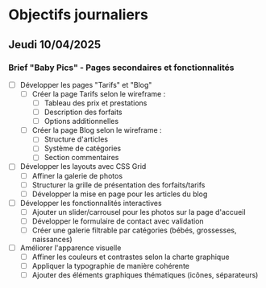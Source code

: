# Objectifs journaliers

## Jeudi 10/04/2025

### Brief "Baby Pics" - Pages secondaires et fonctionnalités

- [ ] Développer les pages "Tarifs" et "Blog"
  - [ ] Créer la page Tarifs selon le wireframe :
    - [ ] Tableau des prix et prestations
    - [ ] Description des forfaits
    - [ ] Options additionnelles
  - [ ] Créer la page Blog selon le wireframe :
    - [ ] Structure d'articles
    - [ ] Système de catégories
    - [ ] Section commentaires

- [ ] Développer les layouts avec CSS Grid
  - [ ] Affiner la galerie de photos
  - [ ] Structurer la grille de présentation des forfaits/tarifs
  - [ ] Développer la mise en page pour les articles du blog

- [ ] Développer les fonctionnalités interactives
  - [ ] Ajouter un slider/carrousel pour les photos sur la page d'accueil
  - [ ] Développer le formulaire de contact avec validation
  - [ ] Créer une galerie filtrable par catégories (bébés, grossesses, naissances)

- [ ] Améliorer l'apparence visuelle
  - [ ] Affiner les couleurs et contrastes selon la charte graphique
  - [ ] Appliquer la typographie de manière cohérente
  - [ ] Ajouter des éléments graphiques thématiques (icônes, séparateurs)
